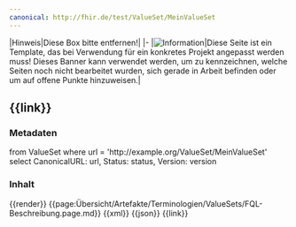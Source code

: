 ```yaml
---
canonical: http://fhir.de/test/ValueSet/MeinValueSet
---
```

|Hinweis|Diese Box bitte entfernen!|
|-
|![Information](https://wiki.hl7.de/images/thumb/Under_construction_icon-blue.svg/100px-Under_construction_icon-blue.svg.png)|Diese Seite ist ein Template, das bei Verwendung für ein konkretes Projekt angepasst werden muss! Dieses Banner kann verwendet werden, um zu kennzeichnen, welche Seiten noch nicht bearbeitet wurden, sich gerade in Arbeit befinden oder um auf offene Punkte hinzuweisen.|


## {{link}}

### Metadaten

<fql output="transpose" headers="true">
from
	ValueSet
where
	url = 'http://example.org/ValueSet/MeinValueSet'
select
	CanonicalURL: url, Status: status, Version: version
</fql>

### Inhalt

<tabs>
    <tab title="Darstellung">      
        {{render}}
    </tab>
    <tab title="Beschreibung">
        {{page:Übersicht/Artefakte/Terminologien/ValueSets/FQL-Beschreibung.page.md}}
    </tab>
    <tab title="XML">      
        {{xml}}
    </tab>
    <tab title="JSON">
        {{json}}
    </tab>
    <tab title="Link">
        {{link}}
    </tab>
</tabs>
